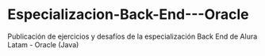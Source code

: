 # Especializacion-Back-End---Oracle
Publicación de ejercicios y desafíos de la especialización Back End de Alura Latam - Oracle (Java)
